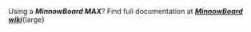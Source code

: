 Using a ***MinnowBoard MAX***? Find full documentation at ***[MinnowBoard wiki](http://wiki.minnowboard.org/MinnowBoard_MAX)***{large}

